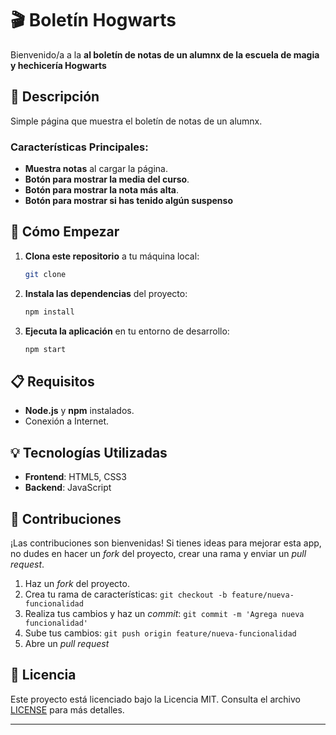 # 🎬 Boletín Hogwarts

Bienvenido/a a la **al boletín de notas de un alumnx de la escuela de magia y hechicería Hogwarts**

## 📝 Descripción

Simple página que muestra el boletín de notas de un alumnx.

### Características Principales:
- **Muestra notas** al cargar la página.
- **Botón para mostrar la media del curso**.
- **Botón para mostrar la nota más alta**.
- **Botón para mostrar si has tenido algún suspenso**

## 🚀 Cómo Empezar

1. **Clona este repositorio** a tu máquina local:
    ```bash
    git clone 
    ```
2. **Instala las dependencias** del proyecto:
    ```bash
    npm install
    ```
3. **Ejecuta la aplicación** en tu entorno de desarrollo:
    ```bash
    npm start
    ```

## 📋 Requisitos

- **Node.js** y **npm** instalados.
- Conexión a Internet.


## 💡 Tecnologías Utilizadas

- **Frontend**: HTML5, CSS3
- **Backend**: JavaScript

## 🤝 Contribuciones

¡Las contribuciones son bienvenidas! Si tienes ideas para mejorar esta app, no dudes en hacer un _fork_ del proyecto, crear una rama y enviar un _pull request_. 

1. Haz un _fork_ del proyecto.
2. Crea tu rama de características: `git checkout -b feature/nueva-funcionalidad`
3. Realiza tus cambios y haz un _commit_: `git commit -m 'Agrega nueva funcionalidad'`
4. Sube tus cambios: `git push origin feature/nueva-funcionalidad`
5. Abre un _pull request_

## 📄 Licencia

Este proyecto está licenciado bajo la Licencia MIT. Consulta el archivo [LICENSE](LICENSE) para más detalles.

---
